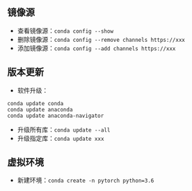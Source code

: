 ## 镜像源
- 查看镜像源：`conda config --show`
- 删除镜像源：`conda config --remove channels https://xxx`
- 添加镜像源：`conda config --add channels https://xxx`
## 版本更新
- 软件升级：
```
conda update conda
conda update anaconda
conda update anaconda-navigator
```
- 升级所有库：`conda update --all`
- 升级指定库：`conda update xxx`
## 虚拟环境
- 新建环境：`conda create -n pytorch python=3.6`